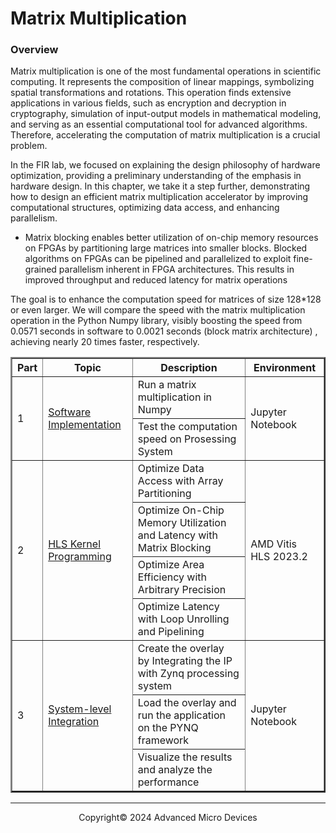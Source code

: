 # Matrix Multiplication

### Overview

Matrix multiplication is one of the most fundamental operations in scientific computing. It represents the composition of linear mappings, symbolizing spatial transformations and rotations. This operation finds extensive applications in various fields, such as encryption and decryption in cryptography, simulation of input-output models in mathematical modeling, and serving as an essential computational tool for advanced algorithms. Therefore, accelerating the computation of matrix multiplication is a crucial problem.

In the FIR lab, we focused on explaining the design philosophy of hardware optimization, providing a preliminary understanding of the emphasis in hardware design. In this chapter, we take it a step further, demonstrating how to design an efficient matrix multiplication accelerator by improving computational structures, optimizing data access, and enhancing parallelism. 

* Matrix blocking enables better utilization of on-chip memory resources on FPGAs by partitioning large matrices into smaller blocks. Blocked algorithms on FPGAs can be pipelined and parallelized to exploit fine-grained parallelism inherent in FPGA architectures. This results in improved throughput and reduced latency for matrix operations

The goal is to enhance the computation speed for matrices of size 128*128 or even larger. We will compare the speed with the matrix multiplication operation in the Python Numpy library, visibly boosting the speed from 0.0571 seconds in software to 0.0021 seconds (block matrix architecture) , achieving nearly 20 times faster, respectively.

<table border="2">
<thead>
  <tr>
    <th>Part</th>
    <th>Topic</th>
    <th>Description</th>
    <th>Environment</th>
  </tr>
</thead>
<tbody>
  <tr>
    <td rowspan="2">1</td>
    <td rowspan="2"><a href="https://github.com/Xilinx/xup_High-Level-Synthesis-Design-Flow/blob/main/source/matmult/notebook/matmul_part1.ipynb">Software Implementation</a></td>
    <td>Run a matrix multiplication in Numpy</td>
    <td rowspan="2">Jupyter Notebook</td>
  </tr>
  <tr>
    <td>Test the computation speed on Prosessing System</td>
  </tr>
  <tr>
    <td rowspan="4">2</td>
    <td rowspan="4"><a href="https://github.com/Xilinx/xup_High-Level-Synthesis-Design-Flow/blob/main/source/matmult/notebook/matmul_part2.ipynb">HLS Kernel Programming</a></td>
    <td>Optimize Data Access with Array Partitioning</td>
    <td rowspan="4">AMD Vitis HLS 2023.2</td>
  </tr>
  <tr>
    <td>Optimize On-Chip Memory Utilization and Latency with Matrix Blocking</td>
  </tr>
  <tr>
    <td>Optimize Area Efficiency with Arbitrary Precision</td>
  </tr>
  <tr>
    <td>Optimize Latency with Loop Unrolling and Pipelining</td>
  </tr>
  <tr>
    <td rowspan="3">3</td>
    <td rowspan="3"><a href="https://github.com/Xilinx/xup_High-Level-Synthesis-Design-Flow/blob/main/source/matmult/notebook/matmul_part3.ipynb">System-level Integration</a></td>
    <td>Create the overlay by Integrating the IP with Zynq processing system</td>
    <td rowspan="3">Jupyter Notebook</td>
  </tr>
    <tr>
    <td>Load the overlay and run the application on the PYNQ framework</td>
  </tr>
  <tr>
    <td>Visualize the results and analyze the performance</td>
  </tr>
</tbody>
</table>

---
<p align="center">Copyright© 2024 Advanced Micro Devices</p>
